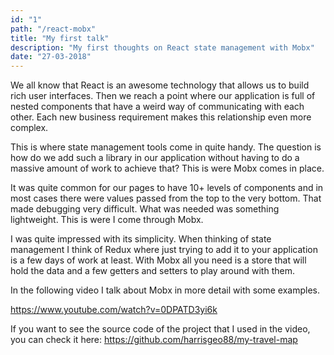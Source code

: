 ```yaml
---
id: "1"
path: "/react-mobx"
title: "My first talk"
description: "My first thoughts on React state management with Mobx"
date: "27-03-2018"
---
```


We all know that React is an awesome technology that allows us to build rich user interfaces. Then we reach a point where our application is full of nested components that have a weird way of communicating with each other. Each new business requirement makes this relationship even more complex.

This is where state management tools come in quite handy. The question is how do we add such a library in our application without having to do a massive amount of work to achieve that? This is were Mobx comes in place.

It was quite common for our pages to have 10+ levels of components and in most cases there were values passed from the top to the very bottom. That made debugging very difficult. What was needed was something lightweight. This is were I come through Mobx.

I was quite impressed with its simplicity. When thinking of state management I think of Redux where just trying to add it to your application is a few days of work at least. With Mobx all you need is a store that will hold the data and a few getters and setters to play around with them.

In the following video I talk about Mobx in more detail with some examples.

https://www.youtube.com/watch?v=0DPATD3yi6k

If you want to see the source code of the project that I used in the video, you can check it here: https://github.com/harrisgeo88/my-travel-map
